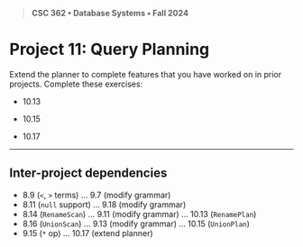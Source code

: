 > **CSC 362 • Database Systems • Fall 2024**
# Project 11: Query Planning

Extend the planner to complete features that you have worked on in prior projects. 
Complete these exercises:

- 10.13

- 10.15

- 10.17



---

## Inter-project dependencies

- 8.9 (`<`, `>` terms) ... 9.7 (modify grammar)
- 8.11 (`null` support) ... 9.18 (modify grammar)
- 8.14 (`RenameScan`) ... 9.11 (modify grammar) ... 10.13 (`RenamePlan`)
- 8.16 (`UnionScan`) ... 9.13 (modify grammar) ... 10.15 (`UnionPlan`)
- 9.15 (`*` op) ... 10.17 (extend planner)
